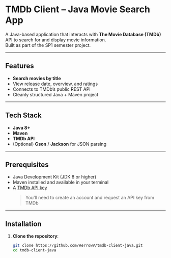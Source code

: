 # TMDb Client – Java Movie Search App

A Java-based application that interacts with **The Movie Database (TMDb)** API to search for and display movie information.  
Built as part of the SP1 semester project.

---

## Features

- **Search movies by title**
- View release date, overview, and ratings
- Connects to TMDb’s public REST API
- Cleanly structured Java + Maven project

---

## Tech Stack

- **Java 8+**
- **Maven**
- **TMDb API**
- (Optional) **Gson** / **Jackson** for JSON parsing

---

## Prerequisites

- Java Development Kit (JDK 8 or higher)
- Maven installed and available in your terminal
- A [TMDb API key](https://developer.themoviedb.org/docs)  
  > You'll need to create an account and request an API key from TMDb

---

## Installation

1. **Clone the repository**:

   ```bash
   git clone https://github.com/AerrowV/tmdb-client-java.git
   cd tmdb-client-java
